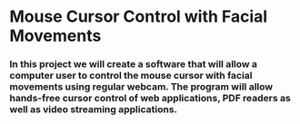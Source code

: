 # Mouse Cursor Control with Facial Movements

### In this project we will create a software that will allow a computer user to control the mouse cursor with facial movements using regular webcam. The program will allow hands-free cursor control of web applications, PDF readers as well as video streaming applications.
